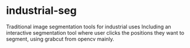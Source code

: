 # industrial-seg
Traditional image segmentation tools for industrial uses
Including an interactive segmentation tool where user clicks the positions they want to segment, using grabcut from opencv mainly.

